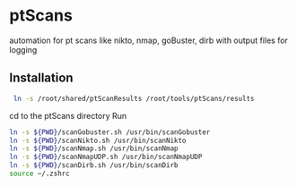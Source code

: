 # ptScans

automation for pt scans like nikto, nmap, goBuster, dirb with output files for logging

## Installation

```bash
 ln -s /root/shared/ptScanResults /root/tools/ptScans/results
```

cd to the ptScans directory
Run

```bash
ln -s ${PWD}/scanGobuster.sh /usr/bin/scanGobuster
ln -s ${PWD}/scanNikto.sh /usr/bin/scanNikto
ln -s ${PWD}/scanNmap.sh /usr/bin/scanNmap
ln -s ${PWD}/scanNmapUDP.sh /usr/bin/scanNmapUDP
ln -s ${PWD}/scanDirb.sh /usr/bin/scanDirb
source ~/.zshrc
```
